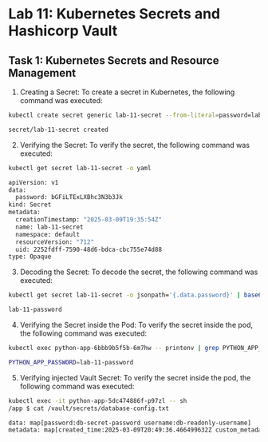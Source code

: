 # Lab 11: Kubernetes Secrets and Hashicorp Vault

## Task 1: Kubernetes Secrets and Resource Management

1. Creating a Secret: To create a secret in Kubernetes, the following command was executed:

```bash
kubectl create secret generic lab-11-secret --from-literal=password=lab-11-password

secret/lab-11-secret created
```

2. Verifying the Secret: To verify the secret, the following command was executed:

```bash
kubectl get secret lab-11-secret -o yaml

apiVersion: v1
data:
  password: bGFiLTExLXBhc3N3b3Jk
kind: Secret
metadata:
  creationTimestamp: "2025-03-09T19:35:54Z"
  name: lab-11-secret
  namespace: default
  resourceVersion: "712"
  uid: 2252fdff-7590-48d6-bdca-cbc755e74d88
type: Opaque
```

3. Decoding the Secret: To decode the secret, the following command was executed:

```bash
kubectl get secret lab-11-secret -o jsonpath='{.data.password}' | base64 --decode

lab-11-password
```

4. Verifying the Secret inside the Pod: To verify the secret inside the pod, the following command was executed:

```bash
kubectl exec python-app-6bbb9b5f5b-6m7hw -- printenv | grep PYTHON_APP_PASSWORD

PYTHON_APP_PASSWORD=lab-11-password
```

5. Verifying injected Vault Secret: To verify the secret inside the pod, the following command was executed:

```bash
kubectl exec -it python-app-5dc474886f-p97zl -- sh
/app $ cat /vault/secrets/database-config.txt

data: map[password:db-secret-password username:db-readonly-username]
metadata: map[created_time:2025-03-09T20:49:36.466499632Z custom_metadata:<nil> deletion_time: destroyed:false version:1]
```
